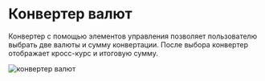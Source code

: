 # Конвертер валют

Конвертер с помощью элементов управления позволяет пользователю выбрать две валюты и сумму конвертации. 
После выбора конвертер отображает кросс-курс и итоговую сумму. 

![конвертер валют](https://user-images.githubusercontent.com/76152377/110507761-c12c3f00-8119-11eb-9b5d-7e2fc9fdecc6.png)
